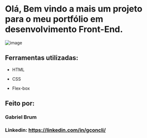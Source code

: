 # Olá, Bem vindo a mais um projeto para o meu portfólio em desenvolvimento Front-End.

![image](https://github.com/gconcli/ComboPlus/assets/65783127/42b97b32-a6b1-4290-b3ae-b35c479d34d2)

## Ferramentas utilizadas:

* HTML

* CSS

* Flex-box

## Feito por:

### Gabriel Brum

### Linkedin: https://linkedin.com/in/gconcli/
